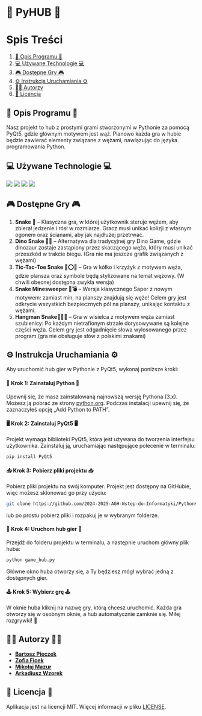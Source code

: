 # 🐍 PyHUB 🐍

# Spis Treści

1. [📝 Opis Programu 📝](#-Opis-Programu-)
2. [💻 Używane Technologie 💻](#-Używane-Technologie-)
3. [🎮 Dostępne Gry 🎮](#-Dostępne-Gry-)
4. [⚙️ Instrukcja Uruchamiania ⚙️](#%EF%B8%8F-instrukcja-uruchamiania-%EF%B8%8F)
5. [👨‍💻 Autorzy](#-autorzy-)
6. [📜 Licencja](#-licencja-)


## 📝 Opis Programu 📝

Nasz projekt to hub z prostymi grami stworzonymi w Pythonie za pomocą PyQt5, gdzie głównym motywem jest wąż. Planowo każda gra w hubie będzie zawierać elementy związane z wężami, nawiązując do języka programowania Python.

## 💻 Używane Technologie 💻

<p>
  <img src="https://img.shields.io/badge/Python-14354C?style=for-the-badge&logo=python&logoColor=white" />
  <img src="https://img.shields.io/badge/PyQt5-%2523217346.svg?style=for-the-badge&logo=Qt&logoColor=white&color=%233366ff" />
  <img src="https://img.shields.io/badge/PyCharm-000000.svg?&style=for-the-badge&logo=PyCharm&logoColor=white" />
  <img src="https://img.shields.io/badge/Visual_Studio_Code-0078D4?style=for-the-badge&logo=codecrafters&logoColor=white" />
</p>

## 🎮 Dostępne Gry 🎮

1. **Snake 🐍** – Klasyczna gra, w której użytkownik steruje wężem, aby zbierał jedzenie i rósł w rozmiarze. Gracz musi unikać kolizji z własnym ogonem oraz ścianami, aby jak najdłużej przetrwać.
2. **Dino Snake 🦖🐍** – Alternatywa dla tradycyjnej gry Dino Game, gdzie dinozaur zostaje zastąpiony przez skaczącego węża, który musi unikać przeszkód w trakcie biegu. (Gra nie ma jeszcze grafik związanych z wężami)
3. **Tic-Tac-Toe Snake 🐍⭕❌** – Gra w kółko i krzyżyk z motywem węża, gdzie plansza oraz symbole będą stylizowane na temat wężowy. (W chwili obecnej dostępna zwykła wersja)
4. **Snake Minesweeper 🐍💣** – Wersja klasycznego Saper z nowym motywem: zamiast min, na planszy znajdują się węże! Celem gry jest odkrycie wszystkich bezpiecznych pól na planszy, unikając kontaktu z wężami.
5. **Hangman Snake🐍💀🎯** – Gra w wisielca z motywem węża zamiast szubienicy: Po każdym nietrafionym strzale dorysowywane są kolejne części węża. Celem gry jest odgadnięcie słowa wylosowanego przez program (gra nie obsługuje słów z polskimi znakami)

## ⚙️ Instrukcja Uruchamiania ⚙️

Aby uruchomić hub gier w Pythonie z PyQt5, wykonaj poniższe kroki:

#### 🐍 Krok 1: Zainstaluj Python 🐍

Upewnij się, że masz zainstalowaną najnowszą wersję Pythona (3.x). Możesz ją pobrać ze strony [python.org](https://www.python.org/). Podczas instalacji upewnij się, że zaznaczyłeś opcję „Add Python to PATH”.

#### 🖥️ Krok 2: Zainstaluj PyQt5 🖥️

Projekt wymaga biblioteki PyQt5, która jest używana do tworzenia interfejsu użytkownika. Zainstaluj ją, uruchamiając następujące polecenie w terminalu:

```bash
pip install PyQt5
```

#### 📥 Krok 3: Pobierz pliki projektu 📥

Pobierz pliki projektu na swój komputer. Projekt jest dostępny na GitHubie, więc możesz sklonować go przy użyciu:

```bash
git clone https://github.com/2024-2025-AGH-Wstep-do-Informatyki/PythonKrakowski.git
```

lub po prostu pobierz pliki i rozpakuj je w wybranym folderze.

#### 🚀 Krok 4: Uruchom hub gier 🚀

Przejdź do folderu projektu w terminalu, a następnie uruchom główny plik huba:

```bash
python game_hub.py
```

Główne okno huba otworzy się, a Ty będziesz mógł wybrać jedną z dostępnych gier.

#### 🕹️ Krok 5: Wybierz grę 🕹️

W oknie huba kliknij na nazwę gry, którą chcesz uruchomić. Każda gra otworzy się w osobnym oknie, a hub automatycznie zamknie się. Miłej rozgrywki! 🎉

## 👨‍💻 Autorzy 👨‍💻

- **[Bartosz Pieczek](https://github.com/bpieczek)**
- **[Zofia Ficek](https://github.com/zofiaficek)**
- **[Mikołaj Mazur](https://github.com/marmag0)**
- **[Arkadiusz Wzorek](https://github.com/awzorek)**

## 📜 Licencja 📜

Aplikacja jest na licencji MIT. Więcej informacji w pliku [LICENSE](LICENSE).
